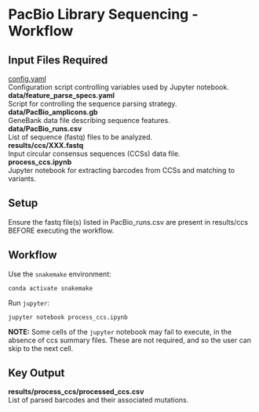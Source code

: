 # PacBio Library Sequencing - Workflow

## Input Files Required

[config.yaml](https://github.com/Ortlund-Laboratory/DMS_IgG1Fc/blob/main/PacBio_Library_Sequencing/Lib01/config.yaml)<br>
Configuration script controlling variables used by Jupyter notebook.<br>
**data/feature_parse_specs.yaml**<br>
Script for controlling the sequence parsing strategy.<br>
**data/PacBio_amplicons.gb**<br>
GeneBank data file describing sequence features.<br>
**data/PacBio_runs.csv**<br>
List of sequence (fastq) files to be analyzed.<br>
**results/ccs/XXX.fastq**<br>
Input circular consensus sequences (CCSs) data file.<br>
**process_ccs.ipynb**<br>
Jupyter notebook for extracting barcodes from CCSs and matching to variants.<br>

## Setup

Ensure the fastq file(s) listed in PacBio_runs.csv are present in results/ccs BEFORE executing the workflow.

## Workflow

Use the `snakemake` environment:

`conda activate snakemake`

Run `jupyter`:

`jupyter notebook process_ccs.ipynb`

**NOTE:** Some cells of the `jupyter` notebook may fail to execute, in the absence of ccs summary files. These are not required, and so the user can skip to the next cell.

## Key Output

**results/process_ccs/processed_ccs.csv**<br>
List of parsed barcodes and their associated mutations.

